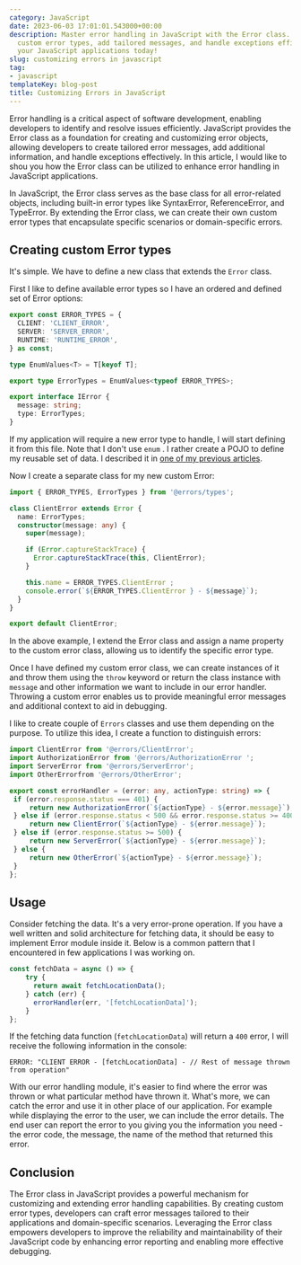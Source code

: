 ```yaml
---
category: JavaScript
date: 2023-06-03 17:01:01.543000+00:00
description: Master error handling in JavaScript with the Error class. Learn to create
  custom error types, add tailored messages, and handle exceptions efficiently. Enhance
  your JavaScript applications today!
slug: customizing errors in javascript
tag:
- javascript
templateKey: blog-post
title: Customizing Errors in JavaScript
---
```


Error handling is a critical aspect of software development, enabling developers to identify and resolve issues efficiently. JavaScript provides the Error class as a foundation for creating and customizing error objects, allowing developers to create tailored error messages, add additional information, and handle exceptions effectively. In this article, I would like to shou you how the Error class can be utilized to enhance error handling in JavaScript applications.

In JavaScript, the Error class serves as the base class for all error-related objects, including built-in error types like SyntaxError, ReferenceError, and TypeError. By extending the Error class, we can create their own custom error types that encapsulate specific scenarios or domain-specific errors.

## Creating custom Error types

It's simple. We have to define a new class that extends the `Error` class.

First I like to define available error types so I have an ordered and defined set of Error options:

```typescript
export const ERROR_TYPES = {
  CLIENT: 'CLIENT_ERROR',
  SERVER: 'SERVER_ERROR',
  RUNTIME: 'RUNTIME_ERROR',
} as const;

type EnumValues<T> = T[keyof T];

export type ErrorTypes = EnumValues<typeof ERROR_TYPES>;

export interface IError {
  message: string;
  type: ErrorTypes;
}
```

If my application will require a new error type to handle, I will start defining it from this file. Note that I don't use `enum` . I rather create a POJO to define my reusable set of data. I described it in <a href="https://www.geodev.me/blog/something-about-enums/" target="_blank">one of my previous articles</a>.

Now I create a separate class for my new custom Error:

```typescript
import { ERROR_TYPES, ErrorTypes } from '@errors/types';

class ClientError extends Error {
  name: ErrorTypes;
  constructor(message: any) {
    super(message);

    if (Error.captureStackTrace) {
      Error.captureStackTrace(this, ClientError);
    }

    this.name = ERROR_TYPES.ClientError ;
    console.error(`${ERROR_TYPES.ClientError } - ${message}`);
  }
}

export default ClientError;
```

In the above example, I extend the Error class and assign a name property to the custom error class, allowing us to identify the specific error type.

Once I have defined my custom error class, we can create instances of it and throw them using the `throw` keyword or return the class instance with `message` and other information we want to include in our error handler. Throwing a custom error enables us to provide meaningful error messages and additional context to aid in debugging.

I like to create couple of `Errors` classes and use them depending on the purpose. To utilize this idea, I create a function to distinguish errors:

```typescript
import ClientError from '@errors/ClientError';
import AuthorizationError from '@errors/AuthorizationError ';
import ServerError from '@errors/ServerError';
import OtherErrorfrom '@errors/OtherError';

export const errorHandler = (error: any, actionType: string) => {
 if (error.response.status === 401) {
     return new AuthorizationError(`${actionType} - ${error.message}`);
 } else if (error.response.status < 500 && error.response.status >= 400) {
     return new ClientError(`${actionType} - ${error.message}`);
 } else if (error.response.status >= 500) {
     return new ServerError(`${actionType} - ${error.message}`);
 } else {
     return new OtherError(`${actionType} - ${error.message}`);
 }
};
```

## Usage

Consider fetching the data. It's a very error-prone operation. If you have a well written and solid architecture for fetching data, it should be easy to implement Error module inside it. Below is a common pattern that I encountered in few applications I was working on.

```typescript
const fetchData = async () => {
    try {
      return await fetchLocationData();
    } catch (err) {
      errorHandler(err, '[fetchLocationData]');
    }
};
```

If the fetching data function (`fetchLocationData`) will return a `400` error, I will receive the following information in the console:

`ERROR: "CLIENT ERROR - [fetchLocationData] - // Rest of message thrown from operation"`

With our error handling module, it's easier to find where the error was thrown or what particular method have thrown it. What's more, we can catch the error and use it in other place of our application. For example while displaying the error to the user, we can include the error details. The end user can report the error to you giving you the information you need - the error code, the message, the name of the method that returned this error.

## Conclusion

The Error class in JavaScript provides a powerful mechanism for customizing and extending error handling capabilities. By creating custom error types, developers can craft error messages tailored to their applications and domain-specific scenarios. Leveraging the Error class empowers developers to improve the reliability and maintainability of their JavaScript code by enhancing error reporting and enabling more effective debugging.